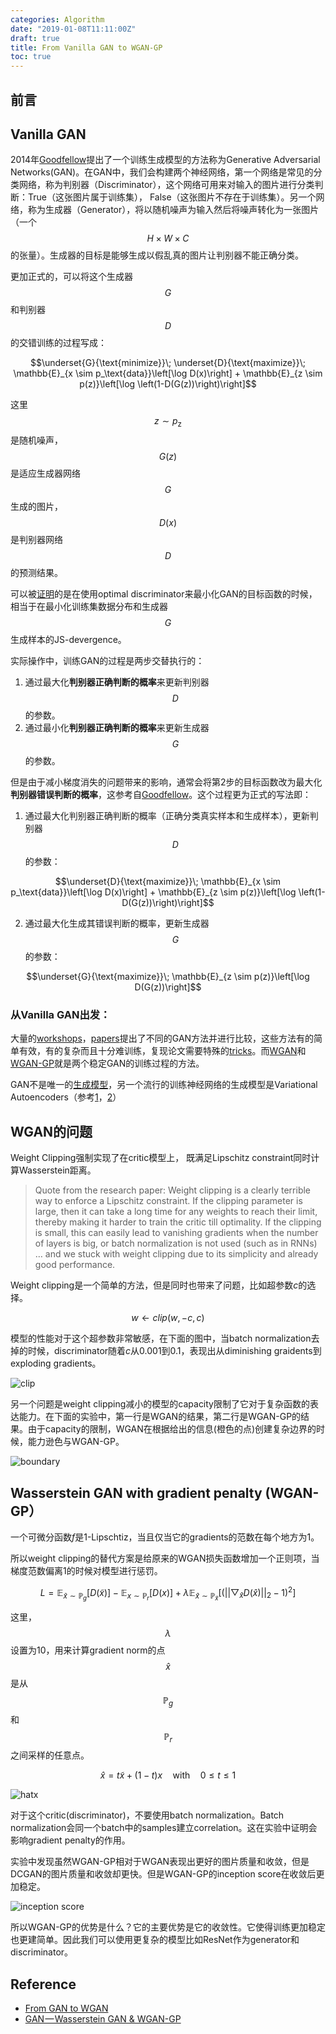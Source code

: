 ```yaml
---
categories: Algorithm
date: "2019-01-08T11:11:00Z"
draft: true
title: From Vanilla GAN to WGAN-GP
toc: true
---
```


## 前言

## Vanilla GAN

2014年[Goodfellow](https://arxiv.org/abs/1406.2661)提出了一个训练生成模型的方法称为Generative Adversarial Networks(GAN)。在GAN中，我们会构建两个神经网络，第一个网络是常见的分类网络，称为判别器（Discriminator），这个网络可用来对输入的图片进行分类判断：True（这张图片属于训练集）， False（这张图片不存在于训练集）。另一个网络，称为生成器（Generator），将以随机噪声为输入然后将噪声转化为一张图片（一个$$H \times W \times C$$的张量）。生成器的目标是能够生成以假乱真的图片让判别器不能正确分类。

更加正式的，可以将这个生成器$$G$$和判别器$$D$$的交错训练的过程写成：

$$\underset{G}{\text{minimize}}\; \underset{D}{\text{maximize}}\; \mathbb{E}_{x \sim p_\text{data}}\left[\log D(x)\right] + \mathbb{E}_{z \sim p(z)}\left[\log \left(1-D(G(z))\right)\right]$$

这里$$z \sim p_\text{z}$$是随机噪声，$$G(z)$$是适应生成器网络$$G$$生成的图片，$$D(x)$$是判别器网络$$D$$的预测结果。

可以被[证明](https://medium.com/@jonathan_hui/proof-gan-optimal-point-658116a236fb)的是在使用optimal discriminator来最小化GAN的目标函数的时候，相当于在最小化训练集数据分布和生成器$$G$$生成样本的JS-devergence。

实际操作中，训练GAN的过程是两步交替执行的：

1. 通过最大化**判别器正确判断的概率**来更新判别器$$D$$的参数。
2. 通过最小化**判别器正确判断的概率**来更新生成器$$G$$的参数。

但是由于减小梯度消失的问题带来的影响，通常会将第2步的目标函数改为最大化**判别器错误判断的概率**，这参考自[Goodfellow](https://arxiv.org/abs/1406.2661)。这个过程更为正式的写法即：

1. 通过最大化判别器正确判断的概率（正确分类真实样本和生成样本），更新判别器$$D$$的参数：

$$\underset{D}{\text{maximize}}\; \mathbb{E}_{x \sim p_\text{data}}\left[\log D(x)\right] + \mathbb{E}_{z \sim p(z)}\left[\log \left(1-D(G(z))\right)\right]$$

2. 通过最大化生成其错误判断的概率，更新生成器$$G$$的参数：

$$\underset{G}{\text{maximize}}\;  \mathbb{E}_{z \sim p(z)}\left[\log D(G(z))\right]$$

### 从Vanilla GAN出发：

大量的[workshops](https://sites.google.com/site/nips2016adversarial/)，[papers](https://github.com/hindupuravinash/the-gan-zoo)提出了不同的GAN方法并进行比较，这些方法有的简单有效，有的复杂而且十分难训练，复现论文需要特殊的[tricks](https://github.com/soumith/ganhacks)。而[WGAN](https://arxiv.org/abs/1701.07875)和[WGAN-GP](https://arxiv.org/abs/1704.00028)就是两个稳定GAN的训练过程的方法。

GAN不是唯一的[生成模型](http://www.deeplearningbook.org/contents/generative_models.html)，另一个流行的训练神经网络的生成模型是Variational Autoencoders（参考[1](https://arxiv.org/abs/1312.6114)，[2](https://arxiv.org/abs/1401.4082)）

## WGAN的问题

Weight Clipping强制实现了在critic模型上， 既满足Lipschitz constraint同时计算Wasserstein距离。

> Quote from the research paper: Weight clipping is a clearly terrible way to enforce a Lipschitz constraint. If the clipping parameter is large, then it can take a long time for any weights to reach their limit, thereby making it harder to train the critic till optimality. If the clipping is small, this can easily lead to vanishing gradients when the number of layers is big, or batch normalization is not used (such as in RNNs) … and we stuck with weight clipping due to its simplicity and already good performance.


Weight clipping是一个简单的方法，但是同时也带来了问题，比如超参数$c$的选择。

$$
w \gets clip(w, -c, c)
$$

模型的性能对于这个超参数非常敏感，在下面的图中，当batch normalization去掉的时候，discriminator随着$c$从0.001到0.1，表现出从diminishing graidents到exploding gradients。

![clip](https://cdn-images-1.medium.com/max/800/1*RlnW0f-Gg8fC17GiUaYwNQ.png)

另一个问题是weight clipping减小的模型的capacity限制了它对于复杂函数的表达能力。在下面的实验中，第一行是WGAN的结果，第二行是WGAN-GP的结果。由于capacity的限制，WGAN在根据给出的信息(橙色的点)创建复杂边界的时候，能力逊色与WGAN-GP。

![boundary](https://cdn-images-1.medium.com/max/800/1*eP-QrSB2gfnB42p0ytNy2w.png)

## Wasserstein GAN with gradient penalty (WGAN-GP）

一个可微分函数$f$是1-Lipschtiz，当且仅当它的gradients的范数在每个地方为1。

所以weight clipping的替代方案是给原来的WGAN损失函数增加一个正则项，当梯度范数偏离1的时候对模型进行惩罚。

$$
L = \mathbb{E}_{\tilde{x}\sim \mathbb{P}_g} [D(\tilde{x})] - \mathbb{E}_{x\sim \mathbb{P}_r} [D(x)] + \lambda\mathbb{E}_{\hat{x}\sim\mathbb{P}_{\hat{x}}}[(||\bigtriangledown_{\hat{x}}D(\hat{x})||_2 - 1)^2] 
$$

这里，$$\lambda$$设置为10，用来计算gradient norm的点$$\hat{x}$$是从$$\mathbb{P}_g$$和$$\mathbb{P}_r$$之间采样的任意点。

$$
\hat{x} = t \tilde{x} + (1-t)x \quad \text{with} \quad 0 \le t \le 1
$$

![hatx](https://cdn-images-1.medium.com/max/800/1*PRHs5PNzk54rYbpPlaeK1Q.png)

对于这个critic(discriminator)，不要使用batch normalization。Batch normalization会同一个batch中的samples建立correlation。这在实验中证明会影响gradient penalty的作用。

实验中发现虽然WGAN-GP相对于WGAN表现出更好的图片质量和收敛，但是DCGAN的图片质量和收敛却更快。但是WGAN-GP的inception score在收敛后更加稳定。

![inception score](https://cdn-images-1.medium.com/max/800/1*DTK1ghGWAYGTKewpQmZ4sw.png)

所以WGAN-GP的优势是什么？它的主要优势是它的收敛性。它使得训练更加稳定也更建简单。因此我们可以使用更复杂的模型比如ResNet作为generator和discriminator。

## Reference

* [From GAN to WGAN](https://lilianweng.github.io/lil-log/2017/08/20/from-GAN-to-WGAN.html)
* [GAN — Wasserstein GAN & WGAN-GP](https://medium.com/@jonathan_hui/gan-wasserstein-gan-wgan-gp-6a1a2aa1b490)